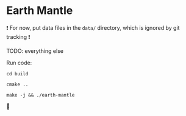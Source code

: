 # Earth Mantle

:exclamation: For now, put data files in the `data/` directory, which is ignored by git tracking :exclamation:

TODO: everything else

Run code:
```shell
cd build

cmake ..

make -j && ./earth-mantle
```

:beers:
